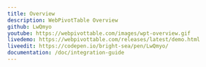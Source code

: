 ```yaml
---
title: Overview
description: WebPivotTable Overview
github: LwQmyo
youtube: https://webpivottable.com/images/wpt-overview.gif
livedemo: https://webpivottable.com/releases/latest/demo.html
liveedit: https://codepen.io/bright-sea/pen/LwQmyo/
documentation: /doc/integration-guide
---
```

